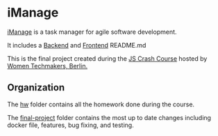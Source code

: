 # iManage

[iManage]() is a task manager for agile software development.

It includes a [Backend]() and [Frontend]() README.md

This is the final project created during the [JS Crash Course](http://wtmberlin.com/javascript-crash-course/) hosted by [Women Techmakers, Berlin.](http://wtmberlin.com/)


## Organization

The [hw](https://github.com/lsylk/JS-crashCourse-WTM/tree/master/hw) folder contains all the homework done during the course.  

The [final-project](https://github.com/lsylk/JS-crashCourse-WTM/tree/master/final-project) folder contains the most up to date changes including docker file, features, bug fixing, and testing.